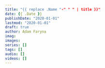 ```yaml
---
title: "{{ replace .Name "-" " " | title }}"
date: {{ .Date }}
publishDate: "2020-01-01"
lastmod: "2020-01-01"
draft: true
author: Adam Faryna
imag:
images:
series: []
tags: []
audio: []
videos: []
---
```

